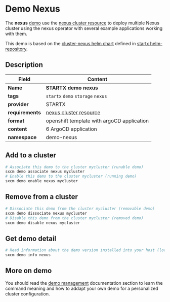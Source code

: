 # Demo Nexus

The **nexus** [demo](../../5-demos) use the [nexus cluster resource](../../resources/nexus) to deploy multiple Nexus cluster using the nexus operator with several example applications working with them.

This demo is based on the [cluster-nexus helm chart](https://helm-repository.readthedocs.io/en/latest/charts/cluster-nexus) defined in [startx helm-repository](https://helm-repository.readthedocs.io).

## Description

| Field            | Content                                         |
| ---------------- | ----------------------------------------------- |
| **Name**         | **STARTX demo nexus**                           |
| **tags**         | `startx` `demo` `storage` `nexus`               |
| **provider**     | STARTX                                          |
| **requirements** | [nexus cluster resource](../../resources/nexus) |
| **format**       | openshift template with argoCD application      |
| **content**      | 6 ArgoCD application                            |
| **namespace**    | demo-nexus                                      |

## Add to a cluster

```bash
# Associate this demo to the cluster mycluster (runable demo)
sxcm demo associate nexus mycluster
# Enable this demo to the cluster mycluster (running demo)
sxcm demo enable nexus mycluster
```

## Remove from a cluster

```bash
# Dissociate this demo from the cluster mycluster (removable demo)
sxcm demo dissociate nexus mycluster
# Disable this demo from the cluster mycluster (removed demo)
sxcm demo disable nexus mycluster
```

## Get demo detail

```bash
# Read information about the demo version installed into your host (local)
sxcm demo info nexus
```

## More on demo

You should read the [demo management](../../5-demos) documentation section to learn the command
meaning and how to addapt your own demo for a personalized cluster configuration.
